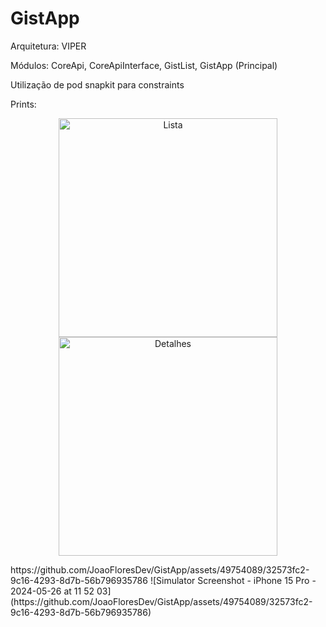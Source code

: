 # GistApp

Arquitetura: VIPER

Módulos: CoreApi, CoreApiInterface, GistList, GistApp (Principal)

Utilização de pod snapkit para constraints

Prints:

<p align="center">
  <img src="https://github.com/JoaoFloresDev/GistApp/assets/49754089/32573fc2-9c16-4293-8d7b-56b796935786" width="350" alt="Lista">
  <img src="https://github.com/JoaoFloresDev/GistApp/assets/49754089/bc75c78a-46ae-4f54-8959-8398c5fbe473" width="350" title="Detalhes">
</p>
https://github.com/JoaoFloresDev/GistApp/assets/49754089/32573fc2-9c16-4293-8d7b-56b796935786
![Simulator Screenshot - iPhone 15 Pro - 2024-05-26 at 11 52 03](https://github.com/JoaoFloresDev/GistApp/assets/49754089/32573fc2-9c16-4293-8d7b-56b796935786)
